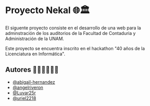 
# Proyecto Nekal 🌐🏛️

El siguente proyecto consiste en el desarrollo de una web para la adminstración de los auditorios de la Facultad de Contaduria y Administración de la UNAM.

Este proyecto se encuentra inscrito en el hackathon "40 años de la Licenciatura en Informática".



## Autores 👩🏻‍💻🧑🏻‍💻

- [@abigail-hernandez](https://github.com/abigail-hernandez)
- [@angelriveron](https://github.com/angelriveron)
- [@Luvar25r](https://github.com/Luvar25r)
- [@uriel2218](https://github.com/uriel2218)



